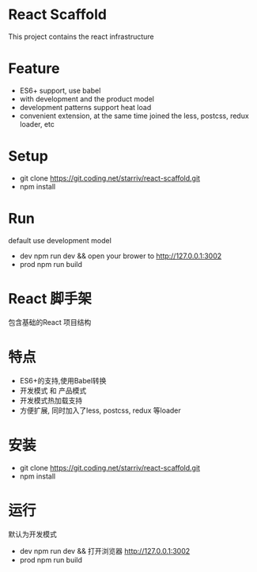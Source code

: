 # React Scaffold
This project contains the react infrastructure

# Feature
- ES6+ support, use babel
- with development and the product model
- development patterns support heat load
- convenient extension, at the same time joined the less, postcss, redux loader, etc

# Setup
- git clone https://git.coding.net/starriv/react-scaffold.git
- npm install

# Run
default use development model
- dev npm run dev && open your brower to http://127.0.0.1:3002
- prod npm run build


# React 脚手架
包含基础的React 项目结构

# 特点
- ES6+的支持,使用Babel转换
- 开发模式 和 产品模式
- 开发模式热加载支持
- 方便扩展, 同时加入了less, postcss, redux 等loader

# 安装
- git clone https://git.coding.net/starriv/react-scaffold.git
- npm install

# 运行
默认为开发模式
- dev npm run dev && 打开浏览器 http://127.0.0.1:3002
- prod npm run build
